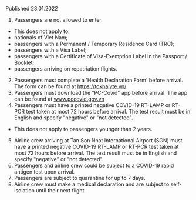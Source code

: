 Published 28.01.2022
1. Passengers are not allowed to enter.
- This does not apply to:
- nationals of Viet Nam;
- passengers with a Permanent / Temporary Residence Card (TRC);
- passengers with a Visa Label;
- passengers with a Certificate of Visa-Exemption Label in the Passport / Booklet;
- passengers arriving on repatriation flights.
2. Passengers must complete a 'Health Declaration Form' before arrival. The form can be found at <a href="https://tokhaiyte.vn/">https://tokhaiyte.vn/</a>
3. Passengers must download the “PC-Covid" app before arrival. The app can be found at <a href="http://www.pccovid.gov.vn">www.pccovid.gov.vn</a>
4. Passengers must have a printed negative COVID-19 RT-LAMP or RT-PCR test taken at most 72 hours before arrival. The test result must be in English and specify "negative" or "not detected".
- This does not apply to passengers younger than 2 years.
5. Airline crew arriving at Tan Son Nhat International Airport (SGN) must have a printed negative COVID-19 RT-LAMP or RT-PCR test taken at most 72 hours before arrival. The test result must be in English and specify "negative" or "not detected".
6. Passengers and airline crew could be subject to a COVID-19 rapid antigen test upon arrival.
7. Passengers are subject to quarantine for up to 7 days.
8. Airline crew must make a medical declaration and are subject to self-isolation until their next flight.